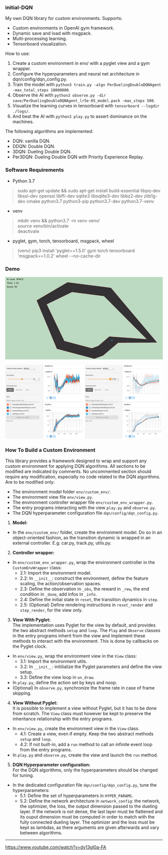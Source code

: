 ### initial-DQN

My own DQN library for custom environments. Supports:  
- Custom environments in OpenAI gym framework.  
- Dynamic save and load with msgpack.
- Multi-processing learning.  
- Tensorboard visualization.  

How to use:  
1. Create a custom environment in env/ with a pyglet view and a gym wrapper.  
2. Configure the hyperparameters and neural net architecture in dqn/config/dqn_config.py.  
3. Train the model with `python3 train.py -algo PerDuelingDoubleDQNAgent -max_total_steps 18000000`.  
4. Observe the AI with `python3 observe.py -dir save/PerDuelingDoubleDQNAgent_lr5e-05_model.pack -max_steps 500`.  
5. Visualize the learning curves in tensorboard with `tensorboard --logdir ./logs/`.  
6. And beat the AI with `python3 play.py` to assert dominance on the machines.  
 
The following algorithms are implemented:  
- DQN: vanilla DQN.  
- DDQN: Double DQN.  
- 3DQN: Dueling Double DQN.  
- Per3DQN: Dueling Double DQN with Priority Experience Replay.  

### Software Requirements

- Python 3.7  
> sudo apt-get update && sudo apt-get install build-essential libpq-dev libssl-dev openssl libffi-dev sqlite3 libsqlite3-dev libbz2-dev zlib1g-dev cmake python3.7 python3-pip python3.7-dev python3.7-venv  

- venv  
> mkdir venv && python3.7 -m venv venv/  
> source venv/bin/activate  
> deactivate  

- pyglet, gym, torch, tensorboard, msgpack, wheel  
> (venv) pip3 install 'pyglet==1.5.0' gym torch tensorboard 'msgpack==1.0.2' wheel --no-cache-dir  

### Demo

![Demo gif](demo/demo.gif)

![Demo tensorboard png](demo/demo_tensorboard.png)

### How To Build a Custom Environment

This library provides a framework designed to wrap and support any custom environment for applying DQN algorithms. All sections to be modified are indicated by comments.
No uncommented section should require any modification, especially no code related to the DQN algorithms. Are to be modified only:
- The environment model folder `env/custom_env/`.
- The environment view file `env/view.py`.
- The environment controller wrapper file `env/custom_env_wrapper.py`.
- The entry programs interacting with the view `play.py` and `observe.py`.
- The DQN hyperparameter configuration file `dqn/config/dqn_config.py`.

1. **Model:**  
- In the `env/custom_env/` folder, create the environment model. Do so in an object-oriented fashion, as the transition dynamic is wrapped in an external controller. E.g: car.py, track.py, utils.py.  
2. **Controller wrapper:**  
- In `env/custom_env_wrapper.py`, wrap the environment controller in the `CustomEnvWrapper` class:  
	- 2.1: Import the environment model.  
	- 2.2: In `__init__`: construct the environment, define the feature scaling, the action/observation spaces.  
	- 2.3: Define the observation in `_obs`, the reward in `_rew`, the end condition in `_done`, add infos in `_info`.  
	- 2.4: Define the initial state in `reset`, the transition dynamics in `step`.  
	- 2.5: (Optional) Define rendering instructions in `reset_render` and `step_render`, for the view only.  
3. **View With Pyglet:**  
The implementation uses Pyglet for the view by default, and provides the two abstract methods `setup` and `loop`. The `Play` and `Observe` classes in the entry programs inherit from the view and implement these methods to interact with the environment. This is done by callbacks on the Pyglet clock.
- In `env/view.py`, wrap the environment view in the `View` class:  
	- 3.1: Import the environment utils.  
	- 3.2: In `__init__`: initilialize the Pyglet parameters and define the view setup.  
	- 3.3: Define the view loop in `on_draw`.  
- In `play.py`, define the action set by keys and noop.  
- (Optional) In `observe.py`, synchronize the frame rate in case of frame skipping.  
4. **View Without Pyglet:**  
It is possible to implement a view without Pyglet, but it has to be done from scratch. The `View` class must however be kept to preserve the inheritance relationship with the entry programs.  
- In `env/view.py`, create the environment view in the `View` class.
	- 4.1: Create a view, even if empty. Keep the two abstract methods `setup` and `loop`.  
	- 4.2: If not built-in, add a `run` method to call an infinite event loop from the entry programs.  
- In `play.py` and `observe.py`, create the view and launch the `run` method.
5. **DQN Hyperparameter configuration:**  
For the DQN algorithms, only the hyperparameters should be changed for tuning.  
- In the dedicated configuration file `dqn/config/dqn_config.py`, tune the hyperparameters:  
	- 5.1: Define the set of hyperparameters in `HYPER_PARAMS`.
	- 5.2: Define the network architecture in `network_config`: the network, the optimizer, the loss, the output dimension passed to the dueling layer. If the network is not dense, the last layer must be flattened and its ouput dimension must be computed in order to match with the fully connected dueling layer. The optimizer and the loss must be kept as lambdas, as there arguments are given afterwards and vary  between algorithms.


****

https://www.youtube.com/watch?v=dv13gl0a-FA  
